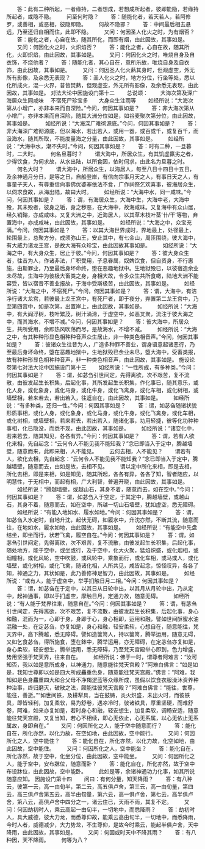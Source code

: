 <!-- { "loadSidebar": true } -->
　　答：此有二种所起，一者缘持，二者想成，若想成所起者，彼即能隐，若缘持所起者，或隐不隐。
　　问至何时隐？
　　答：随能化者，若天若人，若阿修罗，或善相，或恶相，彼隐即隐。
　　何故不隐邪？
　　答：中间最后相去悬远，乃至还归自相而住，此即不隐。
　　又问：何因圣人化火之时，为有烟否？
　　答：能化之者，心自在故，随其所化，而即有烟，由此因故，其事如是。
　　又问：何因化火之时，火炽焰否？
　　答：能化之者，心自在故，随其所化，火即炽焰，由此因故，其事如是。
　　又问：何因化火之时，唯烧自身及自衣饰，不烧他者？
　　答：随能化者，其心自在，意所乐故，唯烧自身及自衣饰，由此因故，其事如是。
　　又问：何因圣人化火爇其身时，但观虚空，外无所有影像，及余悉无表现？
　　答：圣人化火之时，地方分位，行坐等处，悉以化所成火，混一火界，普皆焚爇，但观虚空，外无所有影像，及余悉无表现，由此因故，其事如是。
对法大论中因施设门第十二
　　总说颂：
　　大海次第及深广　　海居众生同咸味
　不宿死尸珍宝多　　大身众生注雨等
　　如经所说：“大海次第从小增广，亦非本来而自深险。”今问，何因其事如是？
　　答：非大海次第从小增广，亦非本来而自深险，随其大洲分位如是，如谷麦聚次第分位，由此因故，其事如是。
　　如经所说：“大海深广难彻源底。”今问，何因其事如是？
　　答：非大海深广难彻源底，但以海水，若出若入，或用一器，或百或千，或复百千，而汲海水，随其所取，不能度量海之分量，由此因故，其事如是。
　　如经所说：“大海中水，潮不失时。”今问，何因其事如是？
　　答：时有二种，一旦暮时，二大时。
　　何名旦暮时？
　　谓大海中，所居众生，有其饥虚羸劣之者，少得饮食，为伺求故，从水出陆，以所食因，依时伺求，由此名为旦暮之时。
　　何名大时？
　　谓大海中，所居众生，以海居人，每至八日十四日十五日，及余神通月分日，是等之日，自船登岸，有信向宗事月天之人，有事日天之人，有事童子天人，有尊重信向事佛优婆塞依法不食，广作祠祭乞欢喜事，彼海居众生，以伺求食故，从海出陆，故曰大时。
　　如经所说：“大海中水，同一咸味。”今问，何因其事如是？
　　答：谓，有海居众生，大海中生，大海中老，大海中殁，其未殁者，彼身之垢，身之秽恶，在大海中，故海咸味。又复海中有众山居，经久销鎔，亦成咸味。又复大洲之中，近海居人，以其草木枝叶茎‘卄/干’等物，弃置海中，亦成咸味，由此因故，其事如是。
　　如经所说：“大海之中，众宝充满。”今问，何因其事如是？
　　答：以其大海世界成时，界地最上，处径最上，轮围最上，总聚方分，成须弥山王，安止其中，有七金山，周匝围绕，彼大海中，有大威力诸龙王宫，是故大海有众珍宝，由此因故其事如是。
　　如经所说：“大海之中，有大身众生，居止于彼。”今问，何因其事如是？
　　答：彼大身众生者，往昔为人，作诸非法，广积受用，子息眷属，奴婢饮食，但自资身，不行惠施，由斯罪业，乃至最后身坏命终，堕在恶趣地狱中。生地狱殁已，以彼宿造余业未尽故，生海中为彼极大畜类之身，身相大故，令多众生共所食噉，陆地大洲不能容受，皆以宿昔不善业报故，于海中受斯极苦，由此因故，其事如是。
　　如经所说：“大海之中，不宿死尸。”今问，何因其事如是？
　　答：谓，大海中，有洁净行诸大龙宫，若彼最上龙王宫中，有死尸者，即于夜分，弃置第二龙王宫中，乃至第四宫中，如是次第，出置岸上，由此因故，其事如是。
　　如经所说：“大海中，有大阎浮树，枝叶繁茂，树汁涌渧，于虚空中，如恶叉聚，流注于彼大海之中，而其海水，不增不减。”今问，何因其事如是？
　　答：彼大海中，所居众生，共所受用，余即热风吹荡而尽，是故海水，不增不减。
　　如经所说：“大海之中，有其种种形显色相种种音声众生居止，非一种类色相音声。”今问，何因其事如是？
　　答：彼诸众生往昔为人，广造多种罪不善业，谓身语意起诸恶行，乃至最后身坏命终，堕在恶趣地狱中，生地狱殁已余业未尽，堕大海中，受畜类报，故有种种形显色相种种音声，非一种类色相音声，由此因故，其事如是。
施设论卷第七对法大论中因施设门第十三
　　如经所说：“一性所成，有多种类。”今问：何因其事如是？
　　答：谓，如苾刍引世间定，先得离欲，次不艰苦，复不流散，由彼发起生长积集，后起化事，其所发起生长积集，作化事已，随其意乐，或化人身，或化象身，或化马身，或化牛身，或化飞禽身，或化车相，或化树相，或墙壁相，若来若去，若出若入，往返自在，由此因故，其事如是。
　　如经所说：“有多种类，还归一性。”今问：何因其事如是？
　　答：谓，如苾刍随诸状貌形质事相，或化人身，或化象身，或化马身，或化牛身，或化飞禽身，或化车相，或化树相，或墙壁相，若来若去，若出若入，随诸化事，功用轻捷，彼等化功种种事相，化已隐没，而悉不现，由此因故，其事如是。
　　如经所说：“诸变化中，若来若去，随其知见，各各有异。”今问：何因其事如是？
　　答：谓，若有人欲化来相，先自起念：“云何令人不能见我不能知我？”念已即当入于定中，腾越墙壁，随意而来，此即来相，人不能见。
　　云何去相，人不能见？
　　谓若有人，欲化去相，先自起念：“云何令人不能见我不能知我？”念已即当入于定中，腾越墙壁，随意而去，由如是故，去相不见。
　　谓以定中所化来相，即是去相，所化去相，即是来相，如是知见，随其所起，各各有异，各各了知，智者随应，以明慧性，于无相中，而起有相，广大利智，普遍开晓，由此因故，其事如是。
　　如经所说：“腾越墙壁，或越山石，其身不着，随意而去，如在空中。”今问：何因其事如是？
　　答：谓，如苾刍入于空定，于其定中，腾越墙壁，或越山石，其身不着，随意而去，如在空中，所越一切山石墙壁，犹如虚空，悉无障碍。
　　如经所说：“有能入地如水、履水如地。”今问：何因其事如是？
　　答：谓，如苾刍入水定时，自地升沈，起伏无碍，如履水中，升沈亦然，不断其流，随意而往，在地如水，履水如地，由此因故，其事如是。
　　如经所说：“有能空中先盘结坐，即坐而行，状若飞禽，履空自在。”今问：何因其事如是？
　　答：谓，如苾刍引世间定，先得离欲，次不艰苦，复不流散，由彼发起生长积集，后起化事，随处地方，能于空中，或坐或行，及于空中，化大火聚，猛焰炽盛，或化烟相，或烟幢相，或化风轮，空中吹鼓，或风轮中，乘象而行，或化车相，或马或人，或化墙壁，或化树相，或化飞禽，随诸化相，人所共见，咸皆起念，惊怪叹异，各各了知，神通之力，其状如是，此乃善修神足智力，由此因故，其事如是。
　　如经所说：“或有人，能于虚空中，举手扪触日月二相。”今问：何因其事如是？
　　答：谓，如苾刍在于定中，以其日从日轮中出，以其月从月轮中出，乃从定中，起神通事，即以手扪虚空，摩触日月，定通力故，随意无碍。
　　如经所说：“有人能于梵界往来，随意自在。”今问：何因其事如是？
　　答：谓，有苾刍引世间定，先得离欲，次不艰苦，复不流散，由彼发起生长积集，后起化事，身心和融，混而为一，心即于身，身即于心，身心相即，运用和融，譬如世间酥蜜水油混融一处，在定苾刍，亦复如是，身心和融，轻安柔软，心想自在，随意能往，梵天界中，高下腾越，悉无障碍。譬如造箧笥人，持以箧笥，腾举运用，随意无碍，又如乞食苾刍，得所施食，堕在鉢中，腾举运用，亦无障碍，在定苾刍亦复如是，身心柔软，轻安想生，腾举运用，悉无障碍，乃至梵天宫殿举心即到，色力增盛，势用坚强于梵天界，往来自在。
　　如经所说：佛于一时，谓尊者阿难言：“汝可知否，我以如是意所成身，以神通力，随意能往梵天宫殿？”阿难白佛言：“如是如是，我知世尊即以如是四大所成麤重色身，随意能往梵天宫殿。”佛言：“阿难，我知如是色身麤重四大和合父母不净羯逻蓝等众缘所成，虽假以饮食衣服澡沐资养种种治事，终归磨灭，破散之法，颇能往彼梵天宫殿？”阿难白佛言：“能往，世尊，能往，善逝。”“如世间铁，及耕犁具，当在鼓铸，炎火炽盛，未出火时，而彼铁具，即皆轻利，加复柔软，易为舒卷，遇凉冷时，彼诸铁具，厚重坚硬，而难舒卷，阿难，如来亦复如是，若时身心和融，轻安想生，加复柔软，调畅安适，随意能往梵天宫殿，又复当知，若心不相续，即心无依止，心无系属，以心无依止无系属故，身即自在。”
　　又问：何因所化之人，能于空中随意而行？
　　答：能化自在，所化亦然，以化力故，在空如地，由此因故，空中能行。
　　又问：何因所化之人，空中能住？
　　答：能化自在，所化亦然，以化力故，化空如地，由此因故，空中能住。
　　又问：何因所化之人，空中能坐？
　　答：能化自在，所化亦然，故于空中，化坐分位，由此因故，空中能坐。
　　又问：何因所化之人，能于空中，安布牀位，随意而卧？
　　答：能化自在，所化亦然，故于空中布设牀位，由此因故，空中能卧。
　　此如是等，余诸神通功力化事，如其所说随意应知。
因施设门第十四
　　问曰：有何分量，知天降雨？
　　答：有八种云，彼第一云，高一由旬半，第二云，高五俱卢舍，第三云，高一由旬量，第四云，高三俱卢舍第五云，高半由旬量，第六云，高一俱卢舍，第七云，高半俱卢舍，第八云，高俱卢舍中四分之一，诸云住已，天雨不雨，其复不定。
　　又问：何因劫初时人，乘云高起一由旬半，一切地中，而悉降雨？
　　答：劫初时人，具大威德，彼大力龙，而悉尊仰故，能乘云高由旬半，一切地中，而悉降雨，今时人者，威德减少，大力势龙，不生尊仰，是故今时乘云，能起半俱卢舍，天中降雨，由此因故，其事如是。
　　又问：何因或时天中不降其雨？
　　答：有八种因，天不降雨。
　　何等为八？
